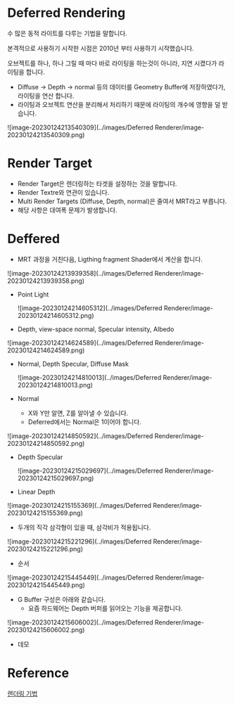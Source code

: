 # Deferred Rendering

 수 많은 동적 라이트를 다루는 기법을 말합니다.

 본격적으로 사용하기 시작한 시점은 2010년 부터 사용하기 시작했습니다.



 오브젝트를 하나, 하나 그릴 때 마다 바로 라이팅을 하는것이 아니라, 지연 시켰다가 라이팅을 합니다.

- Diffuse -> Depth -> normal 등의 데이터를 Geometry Buffer에 저장하였다가, 라이팅을 연산 합니다.
- 라이팅과 오브젝트 연산을 분리해서 처리하기 때문에 라이팅의 개수에 영향을 덜 받습니다.

![image-20230124213540309](../images/Deferred Renderer/image-20230124213540309.png)



# Render Target

- Render Target은 렌더링하는 타겟을 설정하는 것을 말합니다.
- Render Textre와 연관이 있습니다.
- Multi Render Targets (Diffuse, Depth, normal)은 줄여서 MRT라고 부릅니다.
- 해당 사항은 대여폭 문제가 발생합니다.



# Deffered

- MRT 과정을 거친다음, Ligthing fragment Shader에서 계산을 합니다.

![image-20230124213939358](../images/Deferred Renderer/image-20230124213939358.png)



- Point Light

  ![image-20230124214605312](../images/Deferred Renderer/image-20230124214605312.png)



- Depth, view-space normal, Specular intensity, Albedo

![image-20230124214624589](../images/Deferred Renderer/image-20230124214624589.png)



- Normal, Depth Specular, Diffuse Mask

  ![image-20230124214810013](../images/Deferred Renderer/image-20230124214810013.png)



- Normal
  - X와 Y만 알면, Z를 알아낼 수 있습니다.
  - Deferred에서는  Normal은 1이어야 합니다. 

![image-20230124214850592](../images/Deferred Renderer/image-20230124214850592.png)



- Depth Specular

  ![image-20230124215029697](../images/Deferred Renderer/image-20230124215029697.png)



- Linear Depth

![image-20230124215155369](../images/Deferred Renderer/image-20230124215155369.png)



- 두개의 직각 삼각형이 있을 때, 삼각비가 적용됩니다.

![image-20230124215221296](../images/Deferred Renderer/image-20230124215221296.png)



- 순서

![image-20230124215445449](../images/Deferred Renderer/image-20230124215445449.png)



- G Buffer 구성은 아래와 같습니다.
  - 요즘 하드웨어는 Depth 버퍼를 읽어오는 기능을 제공합니다.

![image-20230124215606002](../images/Deferred Renderer/image-20230124215606002.png)



- 데모 



# Reference

[렌더링 기법](https://www.youtube.com/watch?v=anz5bHVbeEY)